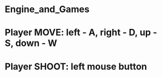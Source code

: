 # Engine_and_Games
# Player MOVE: left - A, right - D, up - S, down - W
# Player SHOOT: left mouse button
